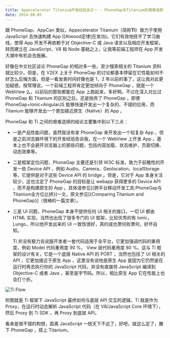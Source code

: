 ```yaml
---
title: Appecelerator Titanium开发经验谈之一 - PhoneGap与Titanium的艰难选择 #一个前端工程师的App之路
date: 2014-08-05
---
```


跟 PhoneGap、AppCan 类似，Appecelerator Titanium（简称**Ti**）致力于使用 JavaScript 去快速构建 App ([Atwood定律]在发功)。它们有效地抚平了学习曲线，使得 App 开发不再依赖于对 Objective-C 或 Java 语言以及相应开发框架，转而建立在 JavaScript、V8 和 Node 基础之上，让我等前端工程师在 App 开发大潮中有机会去施展。

好像在中文社区谈论 PhoneGap 的相对多一些，至少搜索相关的 Titanium 资料就比较少。但是，在 V2EX 上关于 PhoneGap 的讨论都基本停留在它性能如何不好怎么后悔方面，但是一看发表时间好像也是 1，2 年以前的事了，这让我对此更加疑惑。按常理说，一个前端工程师肯定更加倾向于 PhoneGap ，就是一个 WebView 么，以前玩的那些都能在 App 上跑起来，多好啊。不过在深入对比过 PhoneGap 和 Titanium 的区别之后，还是抛弃了 PhoneGap ，即便 PhoneGap+Ionic+AngularJS 能够快速开发出一个复杂的、不错的应用，而 Titanium 能够开发出一个更加接近原生（Native）的 App 。

PhoneGap 和 Ti 之间的艰难选择的结论主要集中到以下三点：

-  一是产品性能问题，虽然我没有拿 PhoneGap 来开发出一个较复杂 App ，但是之前浏览器环境下的开发经验告诉我，在一个 WebView 上开发 App ，基本上也不会避开浏览器上的那些问题，包括内容加载、状态维护、页面切换、动态效果等。

- 二是框架定位问题，PhoneGap 主要还是引领 W3C 标准，致力于前瞻性的开发一些 Device API ，例如 Audio、Camera、Geolocation、localStorage 等，它提供是对于这些 Device API 的 bridge 。但是，它对于 App 本身关注较少，这也注定了 PhoneGap 的目标是让 webapp 获得更多的 Device API ，而不是构建原生的 App 。具体请参见[《跨平台移动开发工具:PhoneGap与Titanium全方位比拼》]一文，原文参见[《Comparing Titanium and PhoneGap》]（很棒的一篇文章）。

- 三是 UI 问题，PhoneGap 本身不提供任何 UI 相关的接口，一切 UI 都由 HTML 实现，当然也出现了很多专门的 UI 框架，比较优秀的有 Ionic，Lungo，所以他开发出来的 UI 一致性很好，真的成也萧何败萧何，好坏自知。

  Ti 并没有极力去说服开发者一套代码适用于全平台，它更加强调代码的重用度，例如 Model 代码重用度 90 %， View 层代码重用度 80 %。这与 Ti 框架的设计有关，它是一个底层 Native API 的 PORT ，当然也包括了 UI 相关的 API ，它更加接近于原生 App ，这里没有说他是原生 App 是因为它仍然是在运行时再去执行你的 JavaScript 代码，并没有直接将 JavaScript 编译到 Objective-C 或者 Java ，甚至是字节码。所以，相比原生 App 它在性能上也会打个折。

![Ti Flow](/images/ti-flow.png)

附图就是 Ti 框架下 JavaScript 最终如何与底层 API 交互的逻辑，Ti 就是作为 Proxy，在运行时动态解析 JavaScript 代码（在 V8/JavaScript Core 环境下），然后 Proxy 到 Ti SDK ，再 Proxy 到底层 API。

看来是很不错的构想，距离 JavaScript 一统天下不远了，好吧，就这么定了，撇下 PhoneGap ，搭上 Titanium。